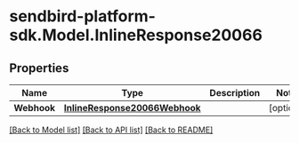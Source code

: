 
# sendbird-platform-sdk.Model.InlineResponse20066

## Properties

Name | Type | Description | Notes
------------ | ------------- | ------------- | -------------
**Webhook** | [**InlineResponse20066Webhook**](InlineResponse20066Webhook.md) |  | [optional] 

[[Back to Model list]](../README.md#documentation-for-models)
[[Back to API list]](../README.md#documentation-for-api-endpoints)
[[Back to README]](../README.md)

